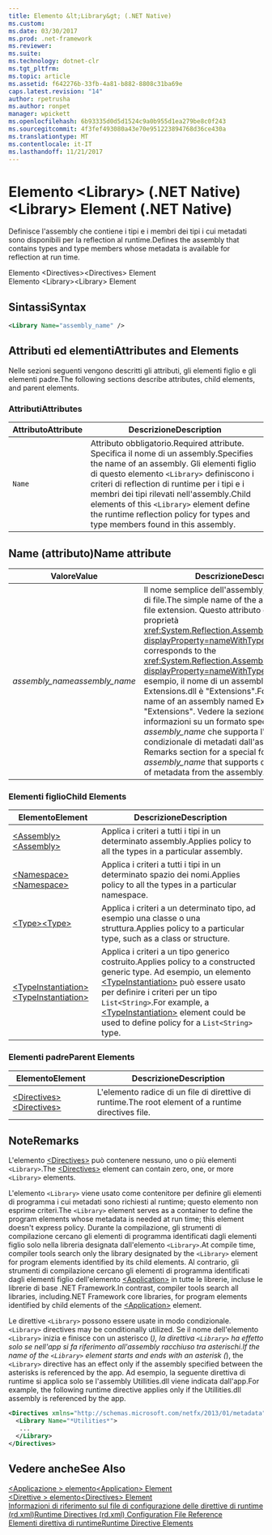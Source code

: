```yaml
---
title: Elemento &lt;Library&gt; (.NET Native)
ms.custom: 
ms.date: 03/30/2017
ms.prod: .net-framework
ms.reviewer: 
ms.suite: 
ms.technology: dotnet-clr
ms.tgt_pltfrm: 
ms.topic: article
ms.assetid: f642276b-33fb-4a81-b882-8808c31ba69e
caps.latest.revision: "14"
author: rpetrusha
ms.author: ronpet
manager: wpickett
ms.openlocfilehash: 6b93335d0d5d1524c9a0b955d1ea279be8c0f243
ms.sourcegitcommit: 4f3fef493080a43e70e951223894768d36ce430a
ms.translationtype: MT
ms.contentlocale: it-IT
ms.lasthandoff: 11/21/2017
---
```

# <a name="ltlibrarygt-element-net-native"></a><span data-ttu-id="441a7-102">Elemento &lt;Library&gt; (.NET Native)</span><span class="sxs-lookup"><span data-stu-id="441a7-102">&lt;Library&gt; Element (.NET Native)</span></span>
<span data-ttu-id="441a7-103">Definisce l'assembly che contiene i tipi e i membri dei tipi i cui metadati sono disponibili per la reflection al runtime.</span><span class="sxs-lookup"><span data-stu-id="441a7-103">Defines the assembly that contains types and type members whose metadata is available for reflection at run time.</span></span>  
  
 <span data-ttu-id="441a7-104">Elemento \<Directives></span><span class="sxs-lookup"><span data-stu-id="441a7-104">\<Directives> Element</span></span>  
<span data-ttu-id="441a7-105">Elemento \<Library></span><span class="sxs-lookup"><span data-stu-id="441a7-105">\<Library> Element</span></span>  
  
## <a name="syntax"></a><span data-ttu-id="441a7-106">Sintassi</span><span class="sxs-lookup"><span data-stu-id="441a7-106">Syntax</span></span>  
  
```xml  
<Library Name="assembly_name" />  
```  
  
## <a name="attributes-and-elements"></a><span data-ttu-id="441a7-107">Attributi ed elementi</span><span class="sxs-lookup"><span data-stu-id="441a7-107">Attributes and Elements</span></span>  
 <span data-ttu-id="441a7-108">Nelle sezioni seguenti vengono descritti gli attributi, gli elementi figlio e gli elementi padre.</span><span class="sxs-lookup"><span data-stu-id="441a7-108">The following sections describe attributes, child elements, and parent elements.</span></span>  
  
### <a name="attributes"></a><span data-ttu-id="441a7-109">Attributi</span><span class="sxs-lookup"><span data-stu-id="441a7-109">Attributes</span></span>  
  
|<span data-ttu-id="441a7-110">Attributo</span><span class="sxs-lookup"><span data-stu-id="441a7-110">Attribute</span></span>|<span data-ttu-id="441a7-111">Descrizione</span><span class="sxs-lookup"><span data-stu-id="441a7-111">Description</span></span>|  
|---------------|-----------------|  
|`Name`|<span data-ttu-id="441a7-112">Attributo obbligatorio.</span><span class="sxs-lookup"><span data-stu-id="441a7-112">Required attribute.</span></span> <span data-ttu-id="441a7-113">Specifica il nome di un assembly.</span><span class="sxs-lookup"><span data-stu-id="441a7-113">Specifies the name of an assembly.</span></span> <span data-ttu-id="441a7-114">Gli elementi figlio di questo elemento `<Library>` definiscono i criteri di reflection di runtime per i tipi e i membri dei tipi rilevati nell'assembly.</span><span class="sxs-lookup"><span data-stu-id="441a7-114">Child elements of this `<Library>` element define the runtime reflection policy for types and type members found in this assembly.</span></span>|  
  
## <a name="name-attribute"></a><span data-ttu-id="441a7-115">Name (attributo)</span><span class="sxs-lookup"><span data-stu-id="441a7-115">Name attribute</span></span>  
  
|<span data-ttu-id="441a7-116">Valore</span><span class="sxs-lookup"><span data-stu-id="441a7-116">Value</span></span>|<span data-ttu-id="441a7-117">Descrizione</span><span class="sxs-lookup"><span data-stu-id="441a7-117">Description</span></span>|  
|-----------|-----------------|  
|<span data-ttu-id="441a7-118">*assembly_name*</span><span class="sxs-lookup"><span data-stu-id="441a7-118">*assembly_name*</span></span>|<span data-ttu-id="441a7-119">Il nome semplice dell'assembly, senza estensione di file.</span><span class="sxs-lookup"><span data-stu-id="441a7-119">The simple name of the assembly, without its file extension.</span></span> <span data-ttu-id="441a7-120">Questo attributo corrisponde alla proprietà <xref:System.Reflection.AssemblyName.Name%2A?displayProperty=nameWithType>.</span><span class="sxs-lookup"><span data-stu-id="441a7-120">This attribute corresponds to the <xref:System.Reflection.AssemblyName.Name%2A?displayProperty=nameWithType> property.</span></span> <span data-ttu-id="441a7-121">Ad esempio, il nome di un assembly denominato Extensions.dll è "Extensions".</span><span class="sxs-lookup"><span data-stu-id="441a7-121">For example, the name of an assembly named Extensions.dll is "Extensions".</span></span> <span data-ttu-id="441a7-122">Vedere la sezione Note per informazioni su un formato speciale di *assembly_name* che supporta l'inclusione condizionale di metadati dall'assembly.</span><span class="sxs-lookup"><span data-stu-id="441a7-122">See the Remarks section for a special form of *assembly_name* that supports conditional inclusion of metadata from the assembly.</span></span>|  
  
### <a name="child-elements"></a><span data-ttu-id="441a7-123">Elementi figlio</span><span class="sxs-lookup"><span data-stu-id="441a7-123">Child Elements</span></span>  
  
|<span data-ttu-id="441a7-124">Elemento</span><span class="sxs-lookup"><span data-stu-id="441a7-124">Element</span></span>|<span data-ttu-id="441a7-125">Descrizione</span><span class="sxs-lookup"><span data-stu-id="441a7-125">Description</span></span>|  
|-------------|-----------------|  
|[<span data-ttu-id="441a7-126">\<Assembly></span><span class="sxs-lookup"><span data-stu-id="441a7-126">\<Assembly></span></span>](../../../docs/framework/net-native/assembly-element-net-native.md)|<span data-ttu-id="441a7-127">Applica i criteri a tutti i tipi in un determinato assembly.</span><span class="sxs-lookup"><span data-stu-id="441a7-127">Applies policy to all the types in a particular assembly.</span></span>|  
|[<span data-ttu-id="441a7-128">\<Namespace></span><span class="sxs-lookup"><span data-stu-id="441a7-128">\<Namespace></span></span>](../../../docs/framework/net-native/namespace-element-net-native.md)|<span data-ttu-id="441a7-129">Applica i criteri a tutti i tipi in un determinato spazio dei nomi.</span><span class="sxs-lookup"><span data-stu-id="441a7-129">Applies policy to all the types in a particular namespace.</span></span>|  
|[<span data-ttu-id="441a7-130">\<Type></span><span class="sxs-lookup"><span data-stu-id="441a7-130">\<Type></span></span>](../../../docs/framework/net-native/type-element-net-native.md)|<span data-ttu-id="441a7-131">Applica i criteri a un determinato tipo, ad esempio una classe o una struttura.</span><span class="sxs-lookup"><span data-stu-id="441a7-131">Applies policy to a particular type, such as a class or structure.</span></span>|  
|[<span data-ttu-id="441a7-132">\<TypeInstantiation></span><span class="sxs-lookup"><span data-stu-id="441a7-132">\<TypeInstantiation></span></span>](../../../docs/framework/net-native/typeinstantiation-element-net-native.md)|<span data-ttu-id="441a7-133">Applica i criteri a un tipo generico costruito.</span><span class="sxs-lookup"><span data-stu-id="441a7-133">Applies policy to a constructed generic type.</span></span> <span data-ttu-id="441a7-134">Ad esempio, un elemento [\<TypeInstantiation>](../../../docs/framework/net-native/typeinstantiation-element-net-native.md) può essere usato per definire i criteri per un tipo `List<String>`.</span><span class="sxs-lookup"><span data-stu-id="441a7-134">For example, a [\<TypeInstantiation>](../../../docs/framework/net-native/typeinstantiation-element-net-native.md) element could be used to define policy for a `List<String>` type.</span></span>|  
  
### <a name="parent-elements"></a><span data-ttu-id="441a7-135">Elementi padre</span><span class="sxs-lookup"><span data-stu-id="441a7-135">Parent Elements</span></span>  
  
|<span data-ttu-id="441a7-136">Elemento</span><span class="sxs-lookup"><span data-stu-id="441a7-136">Element</span></span>|<span data-ttu-id="441a7-137">Descrizione</span><span class="sxs-lookup"><span data-stu-id="441a7-137">Description</span></span>|  
|-------------|-----------------|  
|[<span data-ttu-id="441a7-138">\<Directives></span><span class="sxs-lookup"><span data-stu-id="441a7-138">\<Directives></span></span>](../../../docs/framework/net-native/directives-element-net-native.md)|<span data-ttu-id="441a7-139">L'elemento radice di un file di direttive di runtime.</span><span class="sxs-lookup"><span data-stu-id="441a7-139">The root element of a runtime directives file.</span></span>|  
  
## <a name="remarks"></a><span data-ttu-id="441a7-140">Note</span><span class="sxs-lookup"><span data-stu-id="441a7-140">Remarks</span></span>  
 <span data-ttu-id="441a7-141">L'elemento [\<Directives>](../../../docs/framework/net-native/directives-element-net-native.md) può contenere nessuno, uno o più elementi `<Library>`.</span><span class="sxs-lookup"><span data-stu-id="441a7-141">The [\<Directives>](../../../docs/framework/net-native/directives-element-net-native.md) element can contain zero, one, or more `<Library>` elements.</span></span>  
  
 <span data-ttu-id="441a7-142">L'elemento `<Library>` viene usato come contenitore per definire gli elementi di programma i cui metadati sono richiesti al runtime; questo elemento non esprime criteri.</span><span class="sxs-lookup"><span data-stu-id="441a7-142">The `<Library>` element serves as a container to define the program elements whose metadata is needed at run time; this element doesn't express policy.</span></span> <span data-ttu-id="441a7-143">Durante la compilazione, gli strumenti di compilazione cercano gli elementi di programma identificati dagli elementi figlio solo nella libreria designata dall'elemento `<Library>`.</span><span class="sxs-lookup"><span data-stu-id="441a7-143">At compile time, compiler tools search only the library designated by the `<Library>` element for program elements identified by its child elements.</span></span> <span data-ttu-id="441a7-144">Al contrario, gli strumenti di compilazione cercano gli elementi di programma identificati dagli elementi figlio dell'elemento [\<Application>](../../../docs/framework/net-native/application-element-net-native.md) in tutte le librerie, incluse le librerie di base .NET Framework.</span><span class="sxs-lookup"><span data-stu-id="441a7-144">In contrast, compiler tools search all libraries, including.NET Framework core libraries, for program elements identified by child elements of the [\<Application>](../../../docs/framework/net-native/application-element-net-native.md) element.</span></span>  
  
 <span data-ttu-id="441a7-145">Le direttive `<Library>` possono essere usate in modo condizionale.</span><span class="sxs-lookup"><span data-stu-id="441a7-145">`<Library>` directives may be conditionally utilized.</span></span> <span data-ttu-id="441a7-146">Se il nome dell'elemento `<Library>` inizia e finisce con un asterisco (*), la direttiva `<Library>` ha effetto solo se nell'app si fa riferimento all'assembly racchiuso tra asterischi.</span><span class="sxs-lookup"><span data-stu-id="441a7-146">If the name of the `<Library>` element starts and ends with an asterisk (*), the `<Library>` directive has an effect only if the assembly specified between the asterisks is referenced by the app.</span></span> <span data-ttu-id="441a7-147">Ad esempio, la seguente direttiva di runtime si applica solo se l'assembly Utillities.dll viene indicata dall'app.</span><span class="sxs-lookup"><span data-stu-id="441a7-147">For example, the following runtime directive applies only if the Utillities.dll assembly is referenced by the app.</span></span>  
  
```xml  
<Directives xmlns="http://schemas.microsoft.com/netfx/2013/01/metadata">  
  <Library Name="*Utilities*">  
   ...  
  </Library>  
</Directives>  
```  
  
## <a name="see-also"></a><span data-ttu-id="441a7-148">Vedere anche</span><span class="sxs-lookup"><span data-stu-id="441a7-148">See Also</span></span>  
 [<span data-ttu-id="441a7-149">\<Applicazione > elemento</span><span class="sxs-lookup"><span data-stu-id="441a7-149">\<Application> Element</span></span>](../../../docs/framework/net-native/application-element-net-native.md)  
 [<span data-ttu-id="441a7-150">\<Direttive > elemento</span><span class="sxs-lookup"><span data-stu-id="441a7-150">\<Directives> Element</span></span>](../../../docs/framework/net-native/directives-element-net-native.md)  
 [<span data-ttu-id="441a7-151">Informazioni di riferimento sul file di configurazione delle direttive di runtime (rd.xml)</span><span class="sxs-lookup"><span data-stu-id="441a7-151">Runtime Directives (rd.xml) Configuration File Reference</span></span>](../../../docs/framework/net-native/runtime-directives-rd-xml-configuration-file-reference.md)  
 [<span data-ttu-id="441a7-152">Elementi direttiva di runtime</span><span class="sxs-lookup"><span data-stu-id="441a7-152">Runtime Directive Elements</span></span>](../../../docs/framework/net-native/runtime-directive-elements.md)
